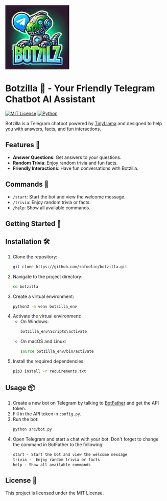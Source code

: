 <img src="./docs/images/logo.png" width="200" height="200">

# Botzilla 🦖 - Your Friendly Telegram Chatbot AI Assistant

[![MIT License](https://img.shields.io/badge/License-MIT-yellow.svg)](https://opensource.org/licenses/MIT)
[![Python](https://img.shields.io/badge/Python-3.8%2B-blue.svg)](https://www.python.org/)

Botzilla is a Telegram chatbot powered by [TinyLlama](https://huggingface.co/TinyLlama/TinyLlama-1.1B-Chat-v1.0) and designed to help you with answers, facts, and fun interactions.

## Features 🤖

- **Answer Questions**: Get answers to your questions.
- **Random Trivia**: Enjoy random trivia and fun facts.
- **Friendly Interactions**: Have fun conversations with Botzilla.

## Commands 🦖

- `/start`: Start the bot and view the welcome message.
- `/trivia`: Enjoy random trivia or facts.
- `/help`: Show all available commands.

## Getting Started 🚀

## Installation 🛠️

1. Clone the repository:
    ```sh
    git clone https://github.com/rafoolin/botzilla.git
    ```
2. Navigate to the project directory:
    ```sh
    cd botzilla
    ```
3. Create a virtual environment:
    ```sh
    python3 -m venv botzilla_env
    ```
4. Activate the virtual environment:
    - On Windows:
        ```sh
        botzilla_env\Scripts\activate
        ```
    - On macOS and Linux:
        ```sh
        source botzilla_env/bin/activate
        ```
5. Install the required dependencies:
    ```sh
    pip3 install -r requirements.txt
    ```

## Usage 📦

1. Create a new bot on Telegram by talking to [BotFather](https://core.telegram.org/bots#botfather) and get the API token.
2. Fill in the API token in `config.py`.
3. Run the bot:
    ```sh
    python src/bot.py
    ```
4. Open Telegram and start a chat with your bot.
Don't forget to change the command in BotFather to the following:
    ```
    start - Start the bot and view the welcome message
    trivia -  Enjoy random trivia or facts
    help - Show all available commands
    ```

## License 📝

This project is licensed under the MIT License.
